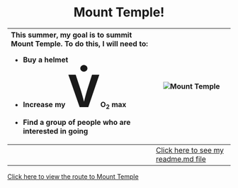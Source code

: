 <!DOCTYPE html>
<html>


<h1 align="center"> 
  Mount Temple!
 </h1>
 


  | This summer, my goal is to summit Mount Temple. To do this, I will need to: <ul><li>Buy a helmet</li><li>Increase my <span style='font-size:100px;'>V&#775;</span>O<sub>2</sub> max</li><li>Find a group of people who are interested in going</li>     | ![Mount Temple](https://gotmountains.ca/wp-content/uploads/2016/08/dsc2947-1.jpg) |
| :---------- | ----------- |
|             | [Click here to see my readme.md file](/readme.md)  

[Click here to view the route to Mount Temple](/image/image.md)

  
